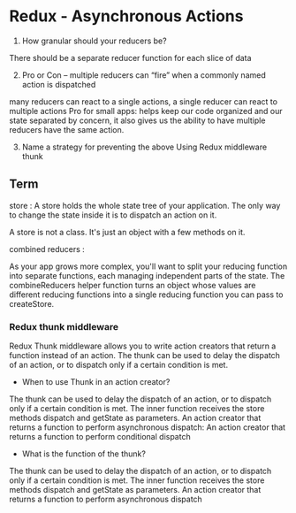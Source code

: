 #  Redux - Asynchronous Actions

1. How granular should your reducers be?

  There should be a separate reducer function for each slice of data


2. Pro or Con – multiple reducers can “fire” when a commonly named action is dispatched

many reducers can react to a single actions, a single reducer can react to multiple actions
Pro for small apps: helps keep our code organized and our state separated by concern, it also gives us the ability to have multiple reducers have the same action.


3. Name a strategy for preventing the above
Using Redux middleware thunk

## Term

store : 
A store holds the whole state tree of your application. The only way to change the state inside it is to dispatch an action on it.

A store is not a class. It's just an object with a few methods on it.

combined reducers :

As your app grows more complex, you'll want to split your reducing function into separate functions, each managing independent parts of the state. The combineReducers helper function turns an object whose values are different reducing functions into a single reducing function you can pass to createStore.



### Redux thunk middleware

Redux Thunk middleware allows you to write action creators that return a function instead of an action. The thunk can be used to delay the dispatch of an action, or to dispatch only if a certain condition is met.

* When to use Thunk in an action creator?

The thunk can be used to delay the dispatch of an action, or to dispatch only if a certain condition is met. The inner function receives the store methods dispatch and getState as parameters. An action creator that returns a function to perform asynchronous dispatch: An action creator that returns a function to perform conditional dispatch

* What is the function of the thunk?

The thunk can be used to delay the dispatch of an action, or to dispatch only if a certain condition is met. The inner function receives the store methods dispatch and getState as parameters. An action creator that returns a function to perform asynchronous dispatch
